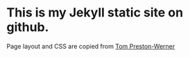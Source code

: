 # This is my Jekyll static site on github.

Page layout and CSS are copied from [Tom Preston-Werner](https://tom.preston-werner.com/)
